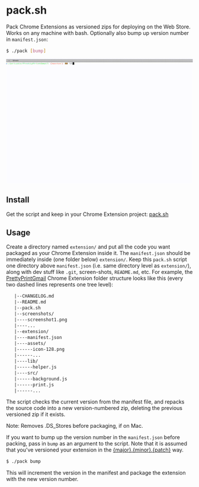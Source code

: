 # pack.sh

Pack Chrome Extensions as versioned zips for deploying on the Web Store. Works on any machine with bash. Optionally also bump up version number in `manifest.json`:

```bash
$ ./pack [bump]
```

![demo](demo.gif)

## Install
Get the script and keep in your Chrome Extension project: [pack.sh](https://raw.githubusercontent.com/ShivanKaul/pack.sh/master/pack.sh)

## Usage
Create a directory named `extension/` and put all the code you want packaged as your Chrome Extension inside it. The `manifest.json` should be immediately inside (one folder below) `extension/`. Keep this `pack.sh` script one directory above `manifest.json` (i.e. same directory level as `extension/`), along with dev stuff like `.git`, screen-shots, `README.md`, etc. For example, the [PrettyPrintGmail](https://chrome.google.com/webstore/detail/pretty-print-gmail/gdanfldekhdgkbmdoeapbgbcpfglkflg?hl=en) Chrome Extension folder structure looks like this (every two dashed lines represents one tree level):

```
   |--CHANGELOG.md
   |--README.md
   |--pack.sh
   |--screenshots/
   |----screenshot1.png
   |----...
   |--extension/
   |----manifest.json
   |----assets/
   |------icon-128.png
   |------...
   |----lib/
   |------helper.js
   |----src/
   |------background.js
   |------print.js
   |------...
```


The script checks the current version from the manifest file, and repacks the source code into a new version-numbered zip, deleting the previous versioned zip if it exists. 

Note: Removes .DS_Stores before packaging, if on Mac.

If you want to bump up the version number in the `manifest.json` before packing, pass in `bump` as an argument to the script. Note that it is assumed that you've versioned your extension in the [{major}.{minor}.{patch}](http://semver.org/) way.

```bash
$ ./pack bump
```

This will increment the version in the manifest and package the extension with the new version number.

